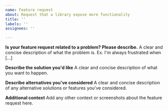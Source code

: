 ```yaml
---
name: Feature request
about: Request that a library expose more functionality
title: ''
labels: ''
assignees: ''

---
```


<!-- Don't request app features via issues. Use the [onlivfe's GitHub discussions](https://github.com/orgs/onlivfe/discussions) for that.
For library features like API clients though this can be used.
 -->

**Is your feature request related to a problem? Please describe.**
A clear and concise description of what the problem is. Ex. I'm always frustrated when [...]

**Describe the solution you'd like**
A clear and concise description of what you want to happen.

**Describe alternatives you've considered**
A clear and concise description of any alternative solutions or features you've considered.

**Additional context**
Add any other context or screenshots about the feature request here.
